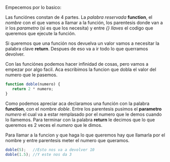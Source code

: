Empecemos por lo basico: 

Las funciónes constan de 4 partes. La _palabra reservada_ **function**, el _nombre_ con el que vamos a llamar a la función, los parentesis donde van a ir los _parametro_ (si es que los necesita) y entre _{} llaves_ el codigo que queremos que ejecute la función.

Si queremos que una función nos devuelva un valor vamos a necesitar la palabra clave **return**. Despues de eso va a ir todo lo que querramos devolver.

Con las funciónes podemos hacer infinidad de cosas, pero vamos a empezar por algo facil. Aca escribimos la funcion que dobla el valor del numero que le pasemos.

```javascript
function doble(numero) {
   return 2 * numero;
}
```

Como podemos apreciar aca declaramos una función con la palabra **function**, con el nombre _doble_. Entre los parentesis pusimos el **parametro** _numero_ el cual va a estar remplasado por el numero que le demos cuando lo llamemos. Para terminar con la palabra **return** le decimos que lo que queremos es 2 veces el _numero_ que le dimos.

Para llamar a la funcion y que haga lo que queremos hay que llamarla por el nombre y entre parentesis meter el numero que queramos.

```javascript
doble(5);   //Esto nos va a devolver 10
doble(1.5); //Y este nos da 3
```